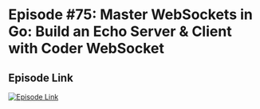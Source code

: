 # Episode #75: Master WebSockets in Go: Build an Echo Server & Client with Coder WebSocket

## Episode Link
 [![Episode Link](https://d502jbuhuh9wk.cloudfront.net/courses/67a20cfe2d80c975a04f98d0/67a20cfe2d80c975a04f98d0_scaled_cover.jpg?v=3)](https://www.codeheim.io/courses/Episode-75-Websockets-with-githubcomcoderwebsocket-67a20cfe2d80c975a04f98d0)
